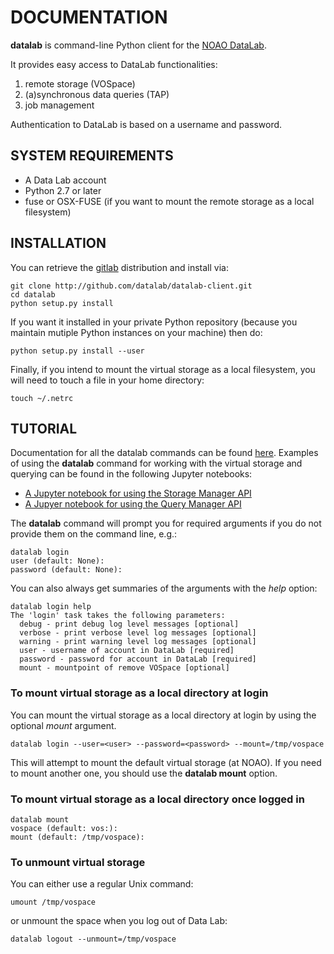 
# DOCUMENTATION

<b>datalab</b> is command-line Python client for the [NOAO DataLab](http://datalab.noao.edu).

It provides easy access to DataLab functionalities:

1. remote storage (VOSpace)
1. (a)synchronous data queries (TAP)
1. job management

Authentication to DataLab is based on a username and password.


## SYSTEM REQUIREMENTS

* A Data Lab account
* Python 2.7 or later
* fuse or OSX-FUSE (if you want to mount the remote storage as a local filesystem)


## INSTALLATION

You can retrieve the [gitlab](http://github.com/datalab/datalab-client.git)
distribution and install via:

```
git clone http://github.com/datalab/datalab-client.git
cd datalab
python setup.py install
```

If you want it installed in your private Python repository (because you maintain mutiple Python instances on your machine) then do:

```
python setup.py install --user
```

Finally, if you intend to mount the virtual storage as a local
filesystem, you will need to touch a file in your home directory:

```
touch ~/.netrc
```
## TUTORIAL

Documentation for all the datalab commands can be found
[here](http://datalab.noao.edu/twiki/pub/DataLab/SoftwareDocs/DataLab_Command_Line_Client.pdf). Examples
of using the <b>datalab</b> command for working with the virtual storage and
querying can be found in the following Jupyter notebooks:

* [A Jupyter notebook for using the Storage Manager API](http://datalab.noao.edu/twiki/pub/DataLab/SoftwareDocs/How_to_use_the_Data_Lab_storage_manager_service.ipynb)
* [A Jupyer notebook for using the Query Manager API](http://datalab.noao.edu/twiki/pub/DataLab/SoftwareDocs/How_to_use_the_Data_Lab_query_manager_service.ipynb)

The <b>datalab</b> command will prompt you for required arguments if you do not
provide them on the command line, e.g.:

```
datalab login
user (default: None):
password (default: None):
```

You can also always get summaries of the arguments with the
<i>help</i> option:

```
datalab login help
The 'login' task takes the following parameters:
  debug - print debug log level messages [optional]
  verbose - print verbose level log messages [optional]
  warning - print warning level log messages [optional]
  user - username of account in DataLab [required]
  password - password for account in DataLab [required]
  mount - mountpoint of remove VOSpace [optional]
```

### To mount virtual storage as a local directory at login

You can mount the virtual storage as a local directory at login by
using the optional <i>mount</i> argument. 

```
datalab login --user=<user> --password=<password> --mount=/tmp/vospace
```

This will attempt to mount the default virtual storage (at NOAO). If
you need to mount another one, you should use the <b>datalab mount</b> option.

  
### To mount virtual storage as a local directory once logged in

```
datalab mount
vospace (default: vos:):
mount (default: /tmp/vospace):
```

### To unmount virtual storage

You can either use a regular Unix command:

```
umount /tmp/vospace
```

or unmount the space when you log out of Data Lab:

```
datalab logout --unmount=/tmp/vospace
```
